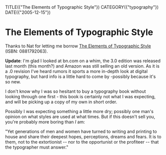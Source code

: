 TITLE({"The Elements of Typographic Style"})
CATEGORY({"typography"})
DATE({"2005-12-15"})

The Elements of Typographic Style
=================================

Thanks to Nat for letting me borrow [The Elements of Typographic
Style](http://search.barnesandnoble.com/BookSearch/isbnInquiry.asp?userid=gq6vSpEAWL&isbn=0881792063&itm=1)
(ISBN: 0881792063).

**Update**: I\'m glad I looked at bn.com on a whim, the 3.0 edition was
released last month (this month?) and Amazon was still selling an old
version. As it is a .0 revision I\'ve heard rumors it sports a more
in-depth look at digital typography, but hard info is a little hard to
come by -possibly because it\'s so new.

I don\'t know why I was so hesitant to buy a typography book without
looking through one first - this book is certainly not what I was
expecting, and will be picking up a copy of my own in short order.

Possibly I was expecting something a little more dry; possibly one
man\'s opinion on what styles are used at what times. But if this
doesn\'t sell you, you\'re probably more boring than *I* am:

\"Yet generations of men and women have turned to writing and printing
to house and share their deepest hopes, perceptions, dreams and fears.
It is to them, not to the extortionist \-- nor to the opportunist or the
profiteer \-- that the typographer must answer.\"
